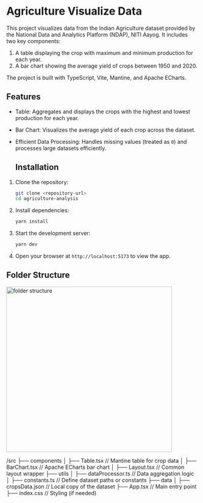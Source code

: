 # Agriculture Visualize Data

This project visualizes data from the Indian Agriculture dataset provided by the National Data and Analytics Platform (NDAP), NITI Aayog. It includes two key components:

1. A table displaying the crop with maximum and minimum production for each year.
2. A bar chart showing the average yield of crops between 1950 and 2020.

The project is built with TypeScript, Vite, Mantine, and Apache ECharts.

## Features

- Table: Aggregates and displays the crops with the highest and lowest production for each year.
- Bar Chart: Visualizes the average yield of each crop across the dataset.
- Efficient Data Processing: Handles missing values (treated as `0`) and processes large datasets efficiently.

  ## Installation

1. Clone the repository:

   ```bash
   git clone <repository-url>
   cd agriculture-analysis
   ```

2. Install dependencies:

   ```bash
   yarn install
   ```

3. Start the development server:

   ```bash
   yarn dev
   ```

4. Open your browser at `http://localhost:5173` to view the app.


## Folder Structure
<img width="434" alt="folder structure" src="https://github.com/user-attachments/assets/83429acd-17e3-4355-86f2-bca13ea0f297" />


/src
├── components
│   ├── Table.tsx         // Mantine table for crop data
│   ├── BarChart.tsx      // Apache ECharts bar chart
│   ├── Layout.tsx        // Common layout wrapper
├── utils
│   ├── dataProcessor.ts  // Data aggregation logic
│   ├── constants.ts      // Define dataset paths or constants
├── data
│   ├── cropsData.json    // Local copy of the dataset
├── App.tsx               // Main entry point
├── index.css             // Styling (if needed)
```



